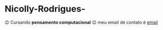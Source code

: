 # Nicolly-Rodrigues-
😉 Cursando **pensamento computacional**
😉 meu email de contato é [email](nicolly.geraldo@escola.pr.gov.br)

